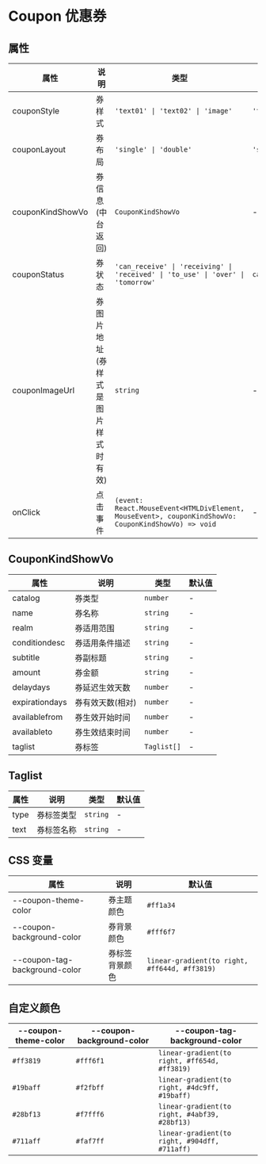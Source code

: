 # Coupon 优惠券

<code src="./demo1.tsx"></code>

<code src="./demo2.tsx"></code>

## 属性

| 属性 | 说明 | 类型 | 默认值 |
| --- | --- | --- | --- |
| couponStyle | 券样式 | `'text01' \| 'text02' \| 'image'` | `'text01'` |
| couponLayout | 券布局 | `'single' \| 'double'` | `'single'` |
| couponKindShowVo | 券信息(中台返回) | `CouponKindShowVo` | - |
| couponStatus | 券状态 | `'can_receive' \| 'receiving' \| 'received' \| 'to_use' \| 'over' \| 'tomorrow'` | `can_receive` |
| couponImageUrl | 券图片地址(券样式是图片样式时有效) | `string` | - |
| onClick | 点击事件 | `(event: React.MouseEvent<HTMLDivElement, MouseEvent>, couponKindShowVo: CouponKindShowVo) => void` | - |

## CouponKindShowVo

| 属性           | 说明             | 类型        | 默认值 |
| -------------- | ---------------- | ----------- | ------ |
| catalog        | 券类型           | `number`    | -      |
| name           | 券名称           | `string`    | -      |
| realm          | 券适用范围       | `string`    | -      |
| conditiondesc  | 券适用条件描述   | `string`    | -      |
| subtitle       | 券副标题         | `string`    | -      |
| amount         | 券金额           | `string`    | -      |
| delaydays      | 券延迟生效天数   | `number`    | -      |
| expirationdays | 券有效天数(相对) | `number`    | -      |
| availablefrom  | 券生效开始时间   | `number`    | -      |
| availableto    | 券生效结束时间   | `number`    | -      |
| taglist        | 券标签           | `Taglist[]` | -      |

## Taglist

| 属性 | 说明       | 类型     | 默认值 |
| ---- | ---------- | -------- | ------ |
| type | 券标签类型 | `string` | -      |
| text | 券标签名称 | `string` | -      |

## CSS 变量

| 属性                          | 说明           | 默认值                                        |
| ----------------------------- | -------------- | --------------------------------------------- |
| --coupon-theme-color          | 券主题颜色     | `#ff1a34`                                     |
| --coupon-background-color     | 券背景颜色     | `#fff6f7`                                     |
| --coupon-tag-background-color | 券标签背景颜色 | `linear-gradient(to right, #ff644d, #ff3819)` |

## 自定义颜色

| --coupon-theme-color | --coupon-background-color | --coupon-tag-background-color                 |
| -------------------- | ------------------------- | --------------------------------------------- |
| `#ff3819`            | `#fff6f1`                 | `linear-gradient(to right, #ff654d, #ff3819)` |
| `#19baff`            | `#f2fbff`                 | `linear-gradient(to right, #4dc9ff, #19baff)` |
| `#28bf13`            | `#f7fff6`                 | `linear-gradient(to right, #4abf39, #28bf13)` |
| `#711aff`            | `#faf7ff`                 | `linear-gradient(to right, #904dff, #711aff)` |
